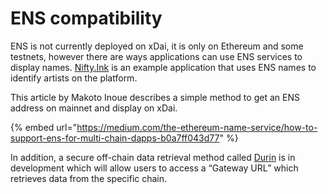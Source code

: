 # ENS compatibility

ENS is not currently deployed on xDai, it is only on Ethereum and some testnets, however there are ways applications can use ENS services to display names. [Nifty.Ink](../../about-xdai/project-spotlights/nifty.ink.md) is an example application that uses ENS names to identify artists on the platform.

This article by Makoto Inoue describes a simple method to get an ENS address on mainnet and display on xDai.

{% embed url="https://medium.com/the-ethereum-name-service/how-to-support-ens-for-multi-chain-dapps-b0a7ff043d77" %}

In addition, a secure off-chain data retrieval method called [Durin](https://github.com/Arachnid/EIPs/blob/durin/EIPS/eip-3668.md) is in development which will allow users to access a “Gateway URL” which retrieves data from the specific chain.

